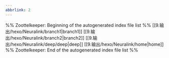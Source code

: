 ```yaml
---
abbrlink: 2
---
```

%% Zoottelkeeper: Beginning of the autogenerated index file list  %%
 [[9.输出/hexo/Neuralink/branch1|branch1]]
 [[9.输出/hexo/Neuralink/branch2|branch2]]
 [[9.输出/hexo/Neuralink/deep/deep|deep]]
 [[9.输出/hexo/Neuralink/home|home]]
%% Zoottelkeeper: End of the autogenerated index file list  %%

